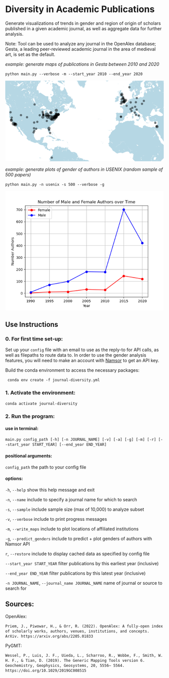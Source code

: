 # Diversity in Academic Publications

Generate visualizations of trends in gender and region of origin of scholars published in a given academic journal, as well as aggregate data for further analysis.

Note: Tool can be used to analyze any journal in the OpenAlex database; Gesta, a leading peer-reviewed academic journal in the area of medieval art, is set as the default. 

*example: generate maps of publications in Gesta between 2010 and 2020*
    
    python main.py --verbose -m --start_year 2010 --end_year 2020

![alt text](README_imgs/gesta-map.png?raw=true) 


*example: generate plots of gender of authors in USENIX (random sample of 500 papers)*

    python main.py -n usenix -s 500 --verbose -g 

![alt text](README_imgs/gender-over-time.png?raw=true)

## Use Instructions


### 0. For first time set-up:
Set up your `config` file with an email to use as the reply-to for API calls, as well as filepaths to route data to. In order to use the gender analysis features, you will need to make an account with [Namsor](https://namsor.app/) to get an API key.

Build the conda environment to access the necessary packages:
<!--- Make code --->
     conda env create -f journal-diversity.yml

### 1. Activate the environment:
<!--- Make code --->
    conda activate journal-diversity

### 2. Run the program:

#### use in terminal:
<!--- Make code --->
    main.py config_path [-h] [-n JOURNAL_NAME] [-v] [-a] [-g] [-m] [-r] [--start_year START_YEAR] [--end_year END_YEAR] 
#### positional arguments: 
  `config_path`             the path to your config file

#### options:

  `-h`, `--help`            show this help message and exit
  
  `-n`, `--name`            include to specify a journal name for which to search

  `-s`, `--sample`          include sample size (max of 10,000) to analyze subset

  `-v`, `--verbose`         include to print progress messages

  `-m`, `--write_maps`      include to plot locations of affiliated institutions

  `-g`, `--predict_genders` include to predict + plot genders of authors with Namsor API

  `r`, `--restore`          include to display cached data as specified by config file

  `--start_year START_YEAR` 
                            filter publications by this earliest year (inclusive)

  `--end_year END_YEAR`     filter publications by this latest year (inclusive)

  `-n JOURNAL_NAME`, `--journal_name JOURNAL_NAME`
                            name of journal or source to search for



## Sources:

OpenAlex:

    Priem, J., Piwowar, H., & Orr, R. (2022). OpenAlex: A fully-open index of scholarly works, authors, venues, institutions, and concepts. ArXiv. https://arxiv.org/abs/2205.01833

PyGMT:

    Wessel, P., Luis, J. F., Uieda, L., Scharroo, R., Wobbe, F., Smith, W. H. F., & Tian, D. (2019). The Generic Mapping Tools version 6. Geochemistry, Geophysics, Geosystems, 20, 5556– 5564. https://doi.org/10.1029/2019GC008515